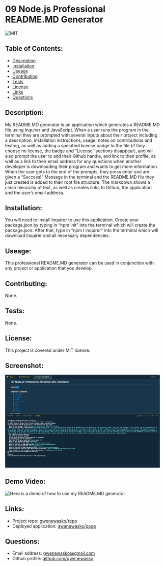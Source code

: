 # 09 Node.js Professional README.MD Generator

![MIT](https://img.shields.io/badge/License-MIT-blue.svg)

## Table of Contents:

- [Description](#description)
- [Installation](#installation)
- [Useage](#useage)
- [Contributing](#contributing)
- [Tests](#tests)
- [License](#license)
- [Links](#links)
- [Questions](#questions)

## Description:

My README.MD generator is an application which generates a README.MD file using Inquirer and JavaScript. When a user runs the program in the terminal they are prompted with several inputs about their project including a description, installation instructions, usage, notes on contributions and testing, as well as adding a specified license badge to the file (if they choose no license, the badge and “License” sections disappear), and will also prompt the user to add their Github handle, and link to their profile, as well as a link to their email address for any questions when another developer is downloading their program and wants to get more information. When the user gets to the end of the prompts, they press enter and are given a “Success!” Message in the terminal and the README.MD file they just created is added to their root file structure. The markdown shows a clean hierarchy of text, as well as creates links to Github, the application and the user’s email address.

## Installation:

You will need to install Inquirer to use this application. Create your package.json by typing in “npm init” into the terminal which will create the package.json. After that, type in “npm I inquirer” into the terminal which will download Inquirer and all necessary dependencies.

## Useage:

This professional README.MD generator can be used in conjunction with any project or application that you develop.

## Contributing:

None.

## Tests:

None.

## License:

This project is covered under MIT license.

## Screenshot:

![READMe.MD generator example](./img/HW09.png)

## Demo Video:

![Here is a demo of how to use my README.MD generator](https://drive.google.com/file/d/1-aQxjQ9u3-QqKi86MFfPT87U8YH9y2NL/view?usp=sharing)

## Links:

- Project repo: [gwenewasko/repo](https://github.com/gwenewasko/Read-Me-Generator---HW9)
- Deployed application: [gwenewasko/page](https://github.com/gwenewasko/Read-Me-Generator---HW9)

## Questions:

- Email address: gwenewasko@gmail.com
- Github profile: [github.com/gwenewasko](https://github.com/gwenewasko)
